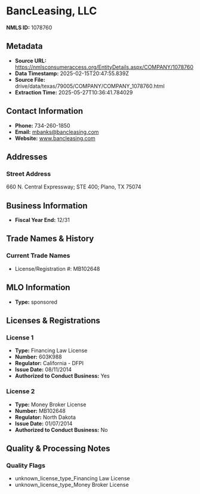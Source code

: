 # BancLeasing, LLC

**NMLS ID:** 1078760

## Metadata
- **Source URL:** https://nmlsconsumeraccess.org/EntityDetails.aspx/COMPANY/1078760
- **Data Timestamp:** 2025-02-15T20:47:55.839Z
- **Source File:** drive/data/texas/79005/COMPANY/COMPANY_1078760.html
- **Extraction Time:** 2025-05-27T10:36:41.784029

## Contact Information
- **Phone:** 734-260-1850
- **Email:** mbanks@bancleasing.com
- **Website:** www.bancleasing.com

## Addresses
### Street Address
660 N. Central Expressway; STE 400; Plano, TX 75074

## Business Information
- **Fiscal Year End:** 12/31

## Trade Names & History
### Current Trade Names
- License/Registration #: MB102648

## MLO Information
- **Type:** sponsored

## Licenses & Registrations

### License 1
- **Type:** Financing Law License
- **Number:** 603K988
- **Regulator:** California - DFPI
- **Issue Date:** 08/11/2014
- **Authorized to Conduct Business:** Yes

### License 2
- **Type:** Money Broker License
- **Number:** MB102648
- **Regulator:** North Dakota
- **Issue Date:** 01/07/2014
- **Authorized to Conduct Business:** No

## Quality & Processing Notes
### Quality Flags
- unknown_license_type_Financing Law License
- unknown_license_type_Money Broker License

